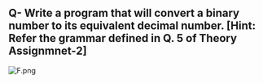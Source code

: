 ## Q- Write a program that will convert a binary number to its equivalent decimal number. [Hint: Refer the grammar defined in Q. 5 of Theory Assignmnet-2]

![F.png](https://github.com/Tan12d/Oracle-Database-Problems/assets/100254217/f0dcdc68-f422-44c4-9c57-db0ce11e3a52)
